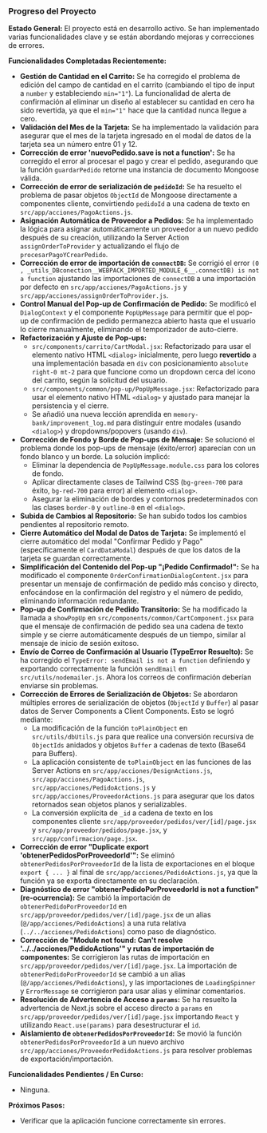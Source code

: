 ### Progreso del Proyecto

**Estado General:**
El proyecto está en desarrollo activo. Se han implementado varias funcionalidades clave y se están abordando mejoras y correcciones de errores.

**Funcionalidades Completadas Recientemente:**
*   **Gestión de Cantidad en el Carrito:** Se ha corregido el problema de edición del campo de cantidad en el carrito (cambiando el tipo de input a `number` y estableciendo `min="1"`). La funcionalidad de alerta de confirmación al eliminar un diseño al establecer su cantidad en cero ha sido revertida, ya que el `min="1"` hace que la cantidad nunca llegue a cero.
*   **Validación del Mes de la Tarjeta:** Se ha implementado la validación para asegurar que el mes de la tarjeta ingresado en el modal de datos de la tarjeta sea un número entre 01 y 12.
*   **Corrección de error 'nuevoPedido.save is not a function':** Se ha corregido el error al procesar el pago y crear el pedido, asegurando que la función `guardarPedido` retorne una instancia de documento Mongoose válida.
*   **Corrección de error de serialización de `pedidoId`:** Se ha resuelto el problema de pasar objetos `ObjectId` de Mongoose directamente a componentes cliente, convirtiendo `pedidoId` a una cadena de texto en `src/app/acciones/PagoActions.js`.
*   **Asignación Automática de Proveedor a Pedidos:** Se ha implementado la lógica para asignar automáticamente un proveedor a un nuevo pedido después de su creación, utilizando la Server Action `assignOrderToProvider` y actualizando el flujo de `procesarPagoYCrearPedido`.
*   **Corrección de error de importación de `connectDB`:** Se corrigió el error `(0 , _utils_DBconection__WEBPACK_IMPORTED_MODULE_6__.connectDB) is not a function` ajustando las importaciones de `connectDB` a una importación por defecto en `src/app/acciones/PagoActions.js` y `src/app/acciones/assignOrderToProvider.js`.
*   **Control Manual del Pop-up de Confirmación de Pedido:** Se modificó el `DialogContext` y el componente `PopUpMessage` para permitir que el pop-up de confirmación de pedido permanezca abierto hasta que el usuario lo cierre manualmente, eliminando el temporizador de auto-cierre.
*   **Refactorización y Ajuste de Pop-ups:**
    *   `src/components/carrito/CartModal.jsx`: Refactorizado para usar el elemento nativo HTML `<dialog>` inicialmente, pero luego **revertido** a una implementación basada en `div` con posicionamiento `absolute right-0 mt-2` para que funcione como un dropdown cerca del icono del carrito, según la solicitud del usuario.
    *   `src/components/common/pop-up/PopUpMessage.jsx`: Refactorizado para usar el elemento nativo HTML `<dialog>` y ajustado para manejar la persistencia y el cierre.
    *   Se añadió una nueva lección aprendida en `memory-bank/improvement_log.md` para distinguir entre modales (usando `<dialog>`) y dropdowns/popovers (usando `div`).
*   **Corrección de Fondo y Borde de Pop-ups de Mensaje:** Se solucionó el problema donde los pop-ups de mensaje (éxito/error) aparecían con un fondo blanco y un borde. La solución implicó:
    *   Eliminar la dependencia de `PopUpMessage.module.css` para los colores de fondo.
    *   Aplicar directamente clases de Tailwind CSS (`bg-green-700` para éxito, `bg-red-700` para error) al elemento `<dialog>`.
    *   Asegurar la eliminación de bordes y contornos predeterminados con las clases `border-0` y `outline-0` en el `<dialog>`.
*   **Subida de Cambios al Repositorio:** Se han subido todos los cambios pendientes al repositorio remoto.
*   **Cierre Automático del Modal de Datos de Tarjeta:** Se implementó el cierre automático del modal "Confirmar Pedido y Pago" (específicamente el `CardDataModal`) después de que los datos de la tarjeta se guardan correctamente.
*   **Simplificación del Contenido del Pop-up "¡Pedido Confirmado!":** Se ha modificado el componente `OrderConfirmationDialogContent.jsx` para presentar un mensaje de confirmación de pedido más conciso y directo, enfocándose en la confirmación del registro y el número de pedido, eliminando información redundante.
*   **Pop-up de Confirmación de Pedido Transitorio:** Se ha modificado la llamada a `showPopUp` en `src/components/common/CartComponent.jsx` para que el mensaje de confirmación de pedido sea una cadena de texto simple y se cierre automáticamente después de un tiempo, similar al mensaje de inicio de sesión exitoso.
*   **Envío de Correo de Confirmación al Usuario (TypeError Resuelto):** Se ha corregido el `TypeError: sendEmail is not a function` definiendo y exportando correctamente la función `sendEmail` en `src/utils/nodemailer.js`. Ahora los correos de confirmación deberían enviarse sin problemas.
*   **Corrección de Errores de Serialización de Objetos:** Se abordaron múltiples errores de serialización de objetos (`ObjectId` y `Buffer`) al pasar datos de Server Components a Client Components. Esto se logró mediante:
    *   La modificación de la función `toPlainObject` en `src/utils/dbUtils.js` para que realice una conversión recursiva de `ObjectIds` anidados y objetos `Buffer` a cadenas de texto (Base64 para Buffers).
    *   La aplicación consistente de `toPlainObject` en las funciones de las Server Actions en `src/app/acciones/DesignActions.js`, `src/app/acciones/PagoActions.js`, `src/app/acciones/PedidoActions.js` y `src/app/acciones/ProveedorActions.js` para asegurar que los datos retornados sean objetos planos y serializables.
    *   La conversión explícita de `_id` a cadena de texto en los componentes cliente `src/app/proveedor/pedidos/ver/[id]/page.jsx` y `src/app/proveedor/pedidos/page.jsx`, y `src/app/confirmacion/page.jsx`.
*   **Corrección de error "Duplicate export 'obtenerPedidosPorProveedorId'":** Se eliminó `obtenerPedidosPorProveedorId` de la lista de exportaciones en el bloque `export { ... }` al final de `src/app/acciones/PedidoActions.js`, ya que la función ya se exporta directamente en su declaración.
*   **Diagnóstico de error "obtenerPedidoPorProveedorId is not a function" (re-ocurrencia):** Se cambió la importación de `obtenerPedidoPorProveedorId` en `src/app/proveedor/pedidos/ver/[id]/page.jsx` de un alias (`@/app/acciones/PedidoActions`) a una ruta relativa (`../../acciones/PedidoActions`) como paso de diagnóstico.
*   **Corrección de "Module not found: Can't resolve '../../acciones/PedidoActions'" y rutas de importación de componentes:** Se corrigieron las rutas de importación en `src/app/proveedor/pedidos/ver/[id]/page.jsx`. La importación de `obtenerPedidoPorProveedorId` se cambió a un alias (`@/app/acciones/PedidoActions`), y las importaciones de `LoadingSpinner` y `ErrorMessage` se corrigieron para usar alias y eliminar comentarios.
*   **Resolución de Advertencia de Acceso a `params`:** Se ha resuelto la advertencia de Next.js sobre el acceso directo a `params` en `src/app/proveedor/pedidos/ver/[id]/page.jsx` importando `React` y utilizando `React.use(params)` para desestructurar el `id`.
*   **Aislamiento de `obtenerPedidosPorProveedorId`:** Se movió la función `obtenerPedidosPorProveedorId` a un nuevo archivo `src/app/acciones/ProveedorPedidoActions.js` para resolver problemas de exportación/importación.

**Funcionalidades Pendientes / En Curso:**
*   Ninguna.

**Próximos Pasos:**
*   Verificar que la aplicación funcione correctamente sin errores.
